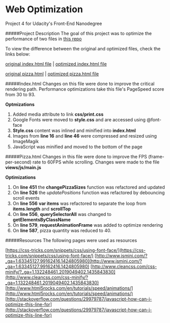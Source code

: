# Web Optimization
Project 4 for Udacity's Front-End Nanodegree

#####Project Description
The goal of this project was to optimize the performance of two files in [this repo](https://github.com/cameronwp/udportfolio)

To view the difference between the original and optimized files, check the links below:

[original index.html file](https://cdn.rawgit.com/cameronwp/udportfolio/master/index.html) | [optimized index.html file](https://cdn.rawgit.com/anavasquez84/udacity-web-opt/master/index.html)

[original pizza.html](https://cdn.rawgit.com/cameronwp/udportfolio/master/views/pizza.html) | [optimized pizza.html file](https://cdn.rawgit.com/anavasquez84/udacity-web-opt/master/views/pizza.html)

#####Index.html
Changes on this file were done to improve the critical rendering path. Performance optimizations take this file's PageSpeed score from 30 to 93.  

**Optmizations**
1. Added media attribute to link **css/print.css**
2. Google Fonts were moved to **style.css** and are accessed using @font-face
3. **Style.css** content was inlined and minified into **index.html**
4. Images from **line 16** and **line 46** were compressed and resized using ImageMagik
5. JavaScript was minified and moved to the bottom of the page

#####Pizza.html
Changes in this file were done to improve the FPS (frame-per-second) rate to 60FPS while scrolling. Changes were made to the file **views/js/main.js**

**Optimizations**
1. On **line 451** the **changePizzaSizes** function was refactored and updated 
2. On **line 526** the *updatePositions* function was refactored by debouncing scroll events
3. On **line 556** **var items** was refactored to separate the loop from **items.length** and **scrollTop**
4. On **line 556**, **querySelectorAll** was changed to **getElementsByClassName** 
5. On **line 579**, **requestAnimationFrame** was added to optimize rendering 
6. On **line 587**, pizza quantity was reduced to 40.  

#####Resources
The following pages were used as resources

[https://css-tricks.com/snippets/css/using-font-face/](https://css-tricks.com/snippets/css/using-font-face/)
[http://www.jsmini.com/?_ga=1.63345127.99162416.1424805980](http://www.jsmini.com/?_ga=1.63345127.99162416.1424805980)
[http://www.cleancss.com/css-minify/?_ga=1.132248461.2019049402.1435843830](http://www.cleancss.com/css-minify/?_ga=1.132248461.2019049402.1435843830)
[http://www.html5rocks.com/en/tutorials/speed/animations/](http://www.html5rocks.com/en/tutorials/speed/animations/)
[http://stackoverflow.com/questions/29979787/javascript-how-can-i-optimize-this-line-for](http://stackoverflow.com/questions/29979787/javascript-how-can-i-optimize-this-line-for)
